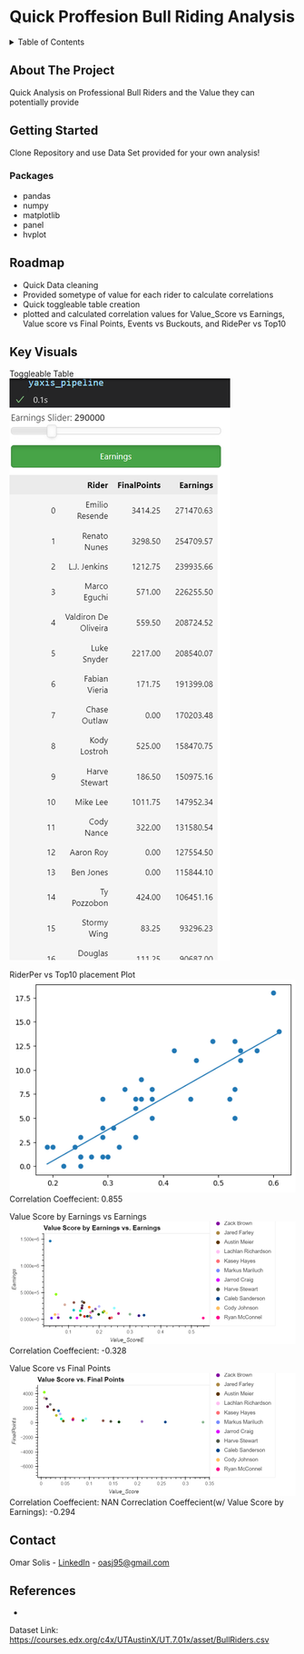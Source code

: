 # Quick Proffesion Bull Riding Analysis  

<!-- TABLE OF CONTENTS -->
<details>
  <summary>Table of Contents</summary>
  <ol>
    <li>
      <a href="#about-the-project">About The Project</a>
      <ul>
        <li><a href="#built-with">Built With</a></li>
      </ul>
    </li>
    <li>
      <a href="#getting-started">Getting Started</a>
    </li>
    <li><a href="#key-visuals">Key Visuals</a></li>
    <li><a href="#roadmap">Roadmap</a></li>
    <li><a href="#contact">Contact</a></li>
    <li><a href="#references">References</a></li>
  </ol>
</details>

<!-- ABOUT THE PROJECT -->
## About The Project
Quick Analysis on Professional Bull Riders and the Value they can potentially provide
<!-- GETTING STARTED -->
## Getting Started
Clone Repository and use Data Set provided for your own analysis!

### Packages 

- pandas 
- numpy 
- matplotlib
- panel 
- hvplot 
## Roadmap
 - Quick Data cleaning
 - Provided sometype of value for each rider to calculate correlations 
 - Quick toggleable table creation
 - plotted and calculated correlation values for Value_Score vs Earnings, Value score vs Final Points, Events vs Buckouts, and RidePer vs Top10 

<!-- Key Visuals -->
## Key Visuals

Toggleable Table
![image](https://github.com/oas95/PBR_Analysis/blob/main/Plots/Quick_toggleable_Table.png)

RiderPer  vs Top10 placement Plot
![image](https://github.com/oas95/PBR_Analysis/blob/main/Plots/RiderPR_Top10_Plot.png)
Correlation Coeffecient: 0.855

Value Score by Earnings vs Earnings 
![image](https://github.com/oas95/PBR_Analysis/blob/main/Plots/ValueScoreEPlot.png)
Correlation Coeffecient: -0.328

Value Score vs Final Points
![image](https://github.com/oas95/PBR_Analysis/blob/main/Plots/ValueScore_FPPlot.png)
Correlation Coeffecient: NAN
Correclation Coeffecient(w/ Value Score by Earnings): -0.294
<!-- CONTACT -->
## Contact

Omar Solis - [LinkedIn](https://www.linkedin.com/in/omar-solis-m-s-564639143/) - oasj95@gmail.com

<!-- References  -->
## References
- 
Dataset Link: https://courses.edx.org/c4x/UTAustinX/UT.7.01x/asset/BullRiders.csv


